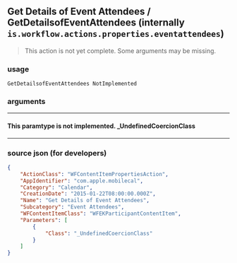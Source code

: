 
## Get Details of Event Attendees / GetDetailsofEventAttendees (internally `is.workflow.actions.properties.eventattendees`)

> This action is not yet complete. Some arguments may be missing.



### usage
```
GetDetailsofEventAttendees NotImplemented
```

### arguments

---

#### This paramtype is not implemented. _UndefinedCoercionClass

---

### source json (for developers)

```json
{
	"ActionClass": "WFContentItemPropertiesAction",
	"AppIdentifier": "com.apple.mobilecal",
	"Category": "Calendar",
	"CreationDate": "2015-01-22T08:00:00.000Z",
	"Name": "Get Details of Event Attendees",
	"Subcategory": "Event Attendees",
	"WFContentItemClass": "WFEKParticipantContentItem",
	"Parameters": [
		{
			"Class": "_UndefinedCoercionClass"
		}
	]
}
```
